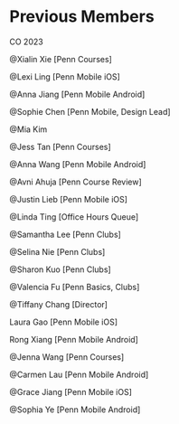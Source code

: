# Previous Members

CO 2023

@Xialin Xie [Penn Courses]

@Lexi Ling [Penn Mobile iOS]

@Anna Jiang [Penn Mobile Android]

@Sophie Chen [Penn Mobile, Design Lead]

@Mia Kim 

@Jess Tan [Penn Courses]

@Anna Wang [Penn Mobile Android]

@Avni Ahuja [Penn Course Review]

@Justin Lieb [Penn Mobile iOS]

@Linda Ting [Office Hours Queue]

@Samantha Lee [Penn Clubs]

@Selina Nie [Penn Clubs] 

@Sharon Kuo [Penn Clubs]

@Valencia Fu [Penn Basics, Clubs]

@Tiffany Chang [Director]

Laura Gao [Penn Mobile iOS]

Rong Xiang [Penn Mobile Android]

@Jenna Wang [Penn Courses]

@Carmen Lau [Penn Mobile Android]

@Grace Jiang [Penn Mobile iOS]

@Sophia Ye [Penn Mobile Android]